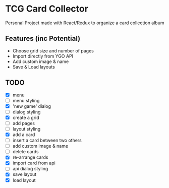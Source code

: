 # TCG Card Collector

Personal Project made with React/Redux to organize a card collection album

## Features (inc Potential)
- Choose grid size and number of pages
- Import directly from YGO API
- Add custom image & name
- Save & Load layouts

## TODO

- [x] menu
- [ ] menu styling
- [x] 'new game' dialog
- [ ] dialog styling
- [x] create a grid
- [ ] add pages
- [ ] layout styling
- [x] add a card
- [ ] insert a card between two others
- [ ] add custom image & name
- [ ] delete cards
- [x] re-arrange cards
- [x] import card from api
- [ ] api dialog styling
- [x] save layout
- [x] load layout